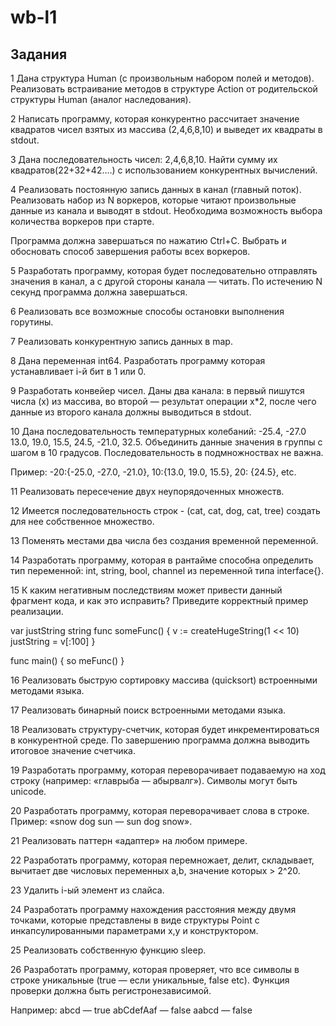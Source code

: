 # wb-l1

## Задания

1 Дана структура Human (с произвольным набором полей и методов). Реализовать встраивание методов в структуре Action от родительской структуры Human (аналог наследования).

2 Написать программу, которая конкурентно рассчитает значение квадратов чисел взятых из массива (2,4,6,8,10) и выведет их квадраты в stdout.

3 Дана последовательность чисел: 2,4,6,8,10. Найти сумму их квадратов(22+32+42….) с использованием конкурентных вычислений.

4 Реализовать постоянную запись данных в канал (главный поток). Реализовать набор из N воркеров, которые читают произвольные данные из канала и выводят в stdout. Необходима возможность выбора количества воркеров при старте.

Программа должна завершаться по нажатию Ctrl+C. Выбрать и обосновать способ завершения работы всех воркеров.

5 Разработать программу, которая будет последовательно отправлять значения в канал, а с другой стороны канала — читать. По истечению N секунд программа должна завершаться.

6 Реализовать все возможные способы остановки выполнения горутины.

7 Реализовать конкурентную запись данных в map.

8 Дана переменная int64. Разработать программу которая устанавливает i-й бит в 1 или 0.

9 Разработать конвейер чисел. Даны два канала: в первый пишутся числа (x) из массива, во второй — результат операции x*2, после чего данные из второго канала должны выводиться в stdout.

10 Дана последовательность температурных колебаний: -25.4, -27.0 13.0, 19.0, 15.5, 24.5, -21.0, 32.5. Объединить данные значения в группы с шагом в 10 градусов. Последовательность в подмножноствах не важна.

Пример: -20:{-25.0, -27.0, -21.0}, 10:{13.0, 19.0, 15.5}, 20: {24.5}, etc.

11 Реализовать пересечение двух неупорядоченных множеств.

12 Имеется последовательность строк - (cat, cat, dog, cat, tree) создать для нее собственное множество.

13 Поменять местами два числа без создания временной переменной.

14 Разработать программу, которая в рантайме способна определить тип переменной: int, string, bool, channel из переменной типа interface{}.

15 К каким негативным последствиям может привести данный фрагмент кода, и как это исправить? Приведите корректный пример реализации.

var justString string
    func someFunc() {
    v := createHugeString(1 << 10)
    justString = v[:100]
}

func main() {
so  meFunc()
}

16 Реализовать быструю сортировку массива (quicksort) встроенными методами языка.

17 Реализовать бинарный поиск встроенными методами языка.

18 Реализовать структуру-счетчик, которая будет инкрементироваться в конкурентной среде. По завершению программа должна выводить итоговое значение счетчика.

19 Разработать программу, которая переворачивает подаваемую на ход строку (например: «главрыба — абырвалг»). Символы могут быть unicode.

20 Разработать программу, которая переворачивает слова в строке.
Пример: «snow dog sun — sun dog snow».

21 Реализовать паттерн «адаптер» на любом примере.

22 Разработать программу, которая перемножает, делит, складывает, вычитает две числовых переменных a,b, значение которых > 2^20.

23 Удалить i-ый элемент из слайса.

24 Разработать программу нахождения расстояния между двумя точками, которые представлены в виде структуры Point с инкапсулированными параметрами x,y и конструктором.

25 Реализовать собственную функцию sleep.

26 Разработать программу, которая проверяет, что все символы в строке уникальные (true — если уникальные, false etc). Функция проверки должна быть регистронезависимой.

Например:
abcd — true
abCdefAaf — false
aabcd — false
